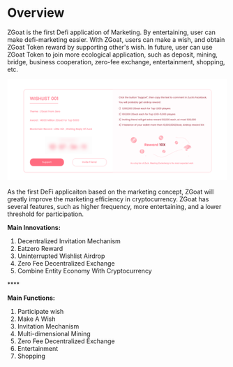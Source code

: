 # Overview

ZGoat is the first Defi application of Marketing. By entertaining, user can make defi-marketing easier. With ZGoat, users can make a wish, and obtain ZGoat Token reward by supporting other's wish. In future, user can use ZGoat Token to join more ecological application, such as deposit, mining, bridge, business cooperation, zero-fee exchange, entertainment, shopping, etc.

![](../.gitbook/assets/zgoat-yu-le-hua-ji-xin-yuan-dan-.png)

As the first DeFi applicaiton based on the marketing concept, ZGoat will greatly improve the marketing efficiency in cryptocurrency. ZGoat has several features, such as higher frequency, more entertaining, and a lower threshold for participation.



**Main Innovations:**

1. Decentralized Invitation Mechanism
2. Eatzero Reward
3. Uninterrupted Wishlist Airdrop
4. Zero Fee Decentralized Exchange
5. Combine Entity Economy With Cryptocurrency

\*\*\*\*

**Main Functions:**

1. Participate wish
2. Make A Wish
3. Invitation Mechanism
4. Multi-dimensional Mining
5. Zero Fee Decentralized Exchange
6. Entertainment
7. Shopping



